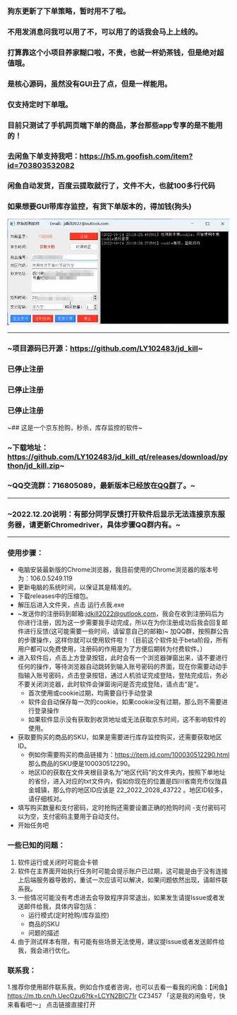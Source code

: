 ### 狗东更新了下单策略，暂时用不了啦。
### 不用发消息问我可以用了不，可以用了的话我会马上上线的。






### 打算靠这个小项目养家糊口啦，不贵，也就一杯奶茶钱，但是绝对超值哦。
### 是核心源码，虽然没有GUI丑了点，但是一样能用。
### 仅支持定时下单哦。
### 目前只测试了手机网页端下单的商品，茅台那些app专享的是不能用的！
### 去闲鱼下单支持我吧：https://h5.m.goofish.com/item?id=703803532082
### 闲鱼自动发货，百度云提取就行了，文件不大，也就100多行代码
### 如果想要GUI带库存监控，有货下单版本的，得加钱(狗头)
![image](https://github.com/LY102483/jd_kill_qt/blob/main/pic.png)
***

### ~项目源码已开源：https://github.com/LY102483/jd_kill~

### 已停止注册
### 已停止注册
### 已停止注册



~## 这是一个京东抢购，秒杀，库存监控的软件~

### ~下载地址：https://github.com/LY102483/jd_kill_qt/releases/download/python/jd_kill.zip~
### ~QQ交流群：716805089，最新版本已经放在[QQ群](https://qm.qq.com/cgi-bin/qm/qr?k=bMzEWz3eeRKFgb8cAivrCXy_GcbXeXYy&jump_from=webapi&authKey=Nml6joqj4A8F4B2n9jANM8I0gBqbAQmXtJnbJVVcIBimDeMAgN9yWu9ZscWQVqm1)了。~

***
### ~2022.12.20说明：有部分同学反馈打开软件后显示无法连接京东服务器，请更新Chromedriver，具体步骤QQ群内有。~
***

### 使用步骤：
+ 电脑安装最新版的Chrome浏览器，我目前使用的Chrome浏览器的版本号为：106.0.5249.119
+ 更新电脑的系统时间，以保证其是精准的。
+ 下载releases中的压缩包。
+ 解压后进入文件夹，点击 运行点我.exe
+ ~发送你的注册码到邮箱:jdkill2022@outlook.com，我会在收到注册码后为你进行注册，因为这一步需要我手动完成，所以在为你注册成功后我会回复邮件进行反馈(这可能需要一些时间，请留意自己的邮箱)~ 加QQ群，按照群公告的步骤操作，这样你就可以使用软件啦！（目前这个软件处于beta阶段，所有用户都可以免费使用，注册码的作用是为了方便后期转为付费软件。）
+ 进入软件后，点击上方登录按钮，此时会有一个浏览器弹窗出来，请不要进行任何的操作，等待浏览器自动跳转到输入账号密码的界面，现在你需要动动手指输入账号密码，点击登录按钮，通过人机验证完成登陆，登陆完成后，务必不要关闭浏览器，此时软件会弹窗询问是否完成登陆，请点击“是”。
	- 首次使用或cookie过期，均需要自行手动登录
	- 软件会自动保存每一次的cookie，如果cookie没有过期，那么则不需要进行登录操作
	- 如果软件显示没有获取到收货地址或无法获取京东时间，这不影响软件的使用。
+ 获取要购买的商品的SKU，如果是需要进行库存监控购买，还需要获取地区ID。
	- 例如你需要购买的商品链接为：https://item.jd.com/100030512290.html 那么商品的SKU便是100030512290。
	- 地区ID的获取在文件夹根目录名为"地区代码"的文件夹内，按照下单地址的省份，进入对应的txt文件内，假如你现在的位置是四川省南充市仪陇县金城镇，那么你的地区ID应该是 22_2022_2028_43722
 。地区ID较多，请仔细核对。
+ 填写购买数量和支付密码，定时抢购还需要设置正确的抢购时间
	-支付密码可以为空，支付密码主要用于自动支付。
+ 开始任务吧


### 一些已知的问题：
1. 软件运行或关闭时可能会卡顿
2. 软件在主界面开始执行任务时可能会提示账户已过期，这可能是由于没有连接上后端服务器导致的，重试一次应该可以解决，如果问题依然出现，请邮件联系我。
3. 一些情况可能没有考虑进去会导致程序异常退出，如果发生请提Issue或者发送邮件给我，具体内容包括：
	+ 运行模式(定时抢购/库存监控)
	+ 商品的SKU
	+ 问题的描述
4. 由于测试样本有限，有可能有些场景无法使用，建议提Issue或者发送邮件给我，我会进行优化。


### 联系我：
1.推荐你使用邮件联系我，例如合作或者咨询，也可以去看一看我的闲鱼：【闲鱼】https://m.tb.cn/h.UecOzu6?tk=LCYN2BlC71r CZ3457 「这是我的闲鱼号，快来看看吧～」
点击链接直接打开
